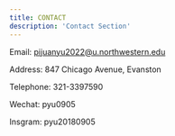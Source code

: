 ```yaml
---
title: CONTACT
description: 'Contact Section'
---
```


Email: pijuanyu2022@u.northwestern.edu

Address: 847 Chicago Avenue, Evanston

Telephone: 321-3397590

Wechat: pyu0905

Insgram: pyu20180905

